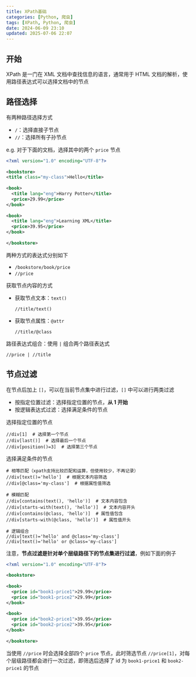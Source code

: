 ```yaml
---
title: XPath基础
categories: [Python, 爬虫]
tags: [XPath, Python, 爬虫]
date: 2024-06-09 23:10
updated: 2025-07-06 22:07
---
```

## 开始

XPath 是一门在 XML 文档中查找信息的语言，通常用于 HTML 文档的解析，使用路径表达式可以选择文档中的节点

## 路径选择

有两种路径选择方式

- `/`：选择直接子节点
- `//`：选择所有子孙节点

e.g. 对于下面的文档，选择其中的两个 `price` 节点

```xml
<?xml version="1.0" encoding="UTF-8"?>
 
<bookstore>
<title class="my-class">Hello</title>
 
<book>
  <title lang="eng">Harry Potter</title>
  <price>29.99</price>
</book>
 
<book>
  <title lang="eng">Learning XML</title>
  <price>39.95</price>
</book>
 
</bookstore>
```

两种方式的表达式分别如下

- `/bookstore/book/price`
- `//price`

获取节点内容的方式

- 获取节点文本：`text()`

    ```
    //title/text()
    ```

- 获取节点属性：`@attr`

    ```
    //title/@class
    ```

路径表达式组合：使用 `|` 组合两个路径表达式

```
//price | //title
```

## 节点过滤

在节点后加上 `[]`，可以在当前节点集中进行过滤，`[]` 中可以进行两类过滤

- 按指定位置过滤：选择指定位置的节点，**从 1 开始**
- 按逻辑表达式过滤：选择满足条件的节点

选择指定位置的节点

```
//div[1]  # 选择第一个节点
//div[last()]  # 选择最后一个节点
//div[position()=3]  # 选择第三个节点
```

选择满足条件的节点

```
# 相等匹配（xpath支持比较匹配和运算，但使用较少，不再记录）
//div[text()='hello']  # 根据文本内容筛选
//div[@class='my-class']  # 根据属性值筛选

# 模糊匹配
//div[contains(text(), 'hello')]  # 文本内容包含
//div[starts-with(text(), 'hello')]  # 文本内容开头
//div[contains(@class, 'hello')]  # 属性值包含
//div[starts-with(@class, 'hello')]  # 属性值开头

# 逻辑组合
//div[text()='hello' and @class='my-class']
//div[text()='hello' or @class='my-class']
```

注意，**节点过滤是针对单个层级路径下的节点集进行过滤**，例如下面的例子

```xml
<?xml version="1.0" encoding="UTF-8"?>
 
<bookstore>
 
<book>
  <price id="book1-price1">29.99</price>
  <price id="book1-price2">29.99</price>
</book>
 
<book>
  <price id="book2-price1">39.95</price>
  <price id="book2-price2">39.95</price>
</book>
 
</bookstore>
```

当使用 `//price` 时会选择全部四个 `price` 节点，此时筛选节点 `//price[1]`，对每个层级路径都会进行一次过滤，即筛选后选择了 id 为 `book1-price1` 和 `book2-price1` 的节点
